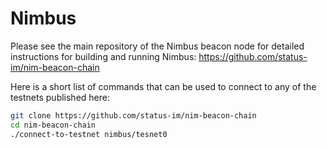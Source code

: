 # Nimbus

Please see the main repository of the Nimbus beacon node for detailed instructions for building and running Nimbus:
https://github.com/status-im/nim-beacon-chain

Here is a short list of commands that can be used to connect to any of the testnets published here:

```bash
git clone https://github.com/status-im/nim-beacon-chain
cd nim-beacon-chain
./connect-to-testnet nimbus/tesnet0
```

